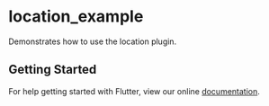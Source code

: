 # location_example

Demonstrates how to use the location plugin.

## Getting Started

For help getting started with Flutter, view our online
[documentation](https://flutter.io/).
